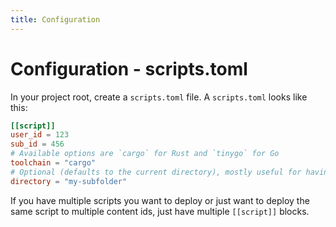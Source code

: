 ```yaml
---
title: Configuration
---
```


# Configuration - scripts.toml

In your project root, create a `scripts.toml` file. A `scripts.toml` looks like this:

```toml
[[script]]
user_id = 123
sub_id = 456
# Available options are `cargo` for Rust and `tinygo` for Go
toolchain = "cargo"
# Optional (defaults to the current directory), mostly useful for having multiple scripts in the same project root
directory = "my-subfolder"
```

If you have multiple scripts you want to deploy or just want to deploy the same script to multiple content ids, just have multiple `[[script]]` blocks.
